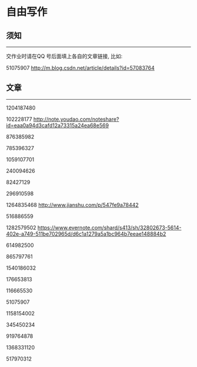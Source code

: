 # 自由写作

## 须知
---

交作业时请在QQ 号后面填上各自的文章链接, 比如:

51075907 http://m.blog.csdn.net/article/details?id=57083764

## 文章
---

1204187480 

102228177 http://note.youdao.com/noteshare?id=eaa0a94d3cafd12a73315a24ea68e569

876385982 

785396327

1059107701

240094626

82427129 

296910598

1264835468 http://www.jianshu.com/p/547fe9a78442

516886559

1282579502 https://www.evernote.com/shard/s413/sh/32802673-5614-402e-a749-511be702965d/d6c1a1279a5a1bc964b7eeae148884b2

614982500

865797761

1540186032  

176653813

116665530

51075907 

1158154002

345450234

919764878

1368331120

517970312


